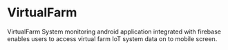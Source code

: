 # VirtualFarm
VirtualFarm System monitoring android application integrated with firebase enables users to access virtual farm IoT system data on to mobile screen.
